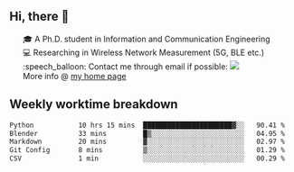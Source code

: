 <h2 > Hi, there 👋 </h3>

<div >
 <ul>
 🎓 A Ph.D. student in Information and Communication Engineering <br>
 💻 Researching in Wireless Network Measurement (5G, BLE etc.)<br>
 :speech_balloon: Contact me through email if possible: <a href="mailto:ethanjia@sjtu.edu.cn"><img src="https://img.shields.io/badge/-ethanjia@sjtu.edu.cn-c14438?style=plastic&logo=Gmail&logoColor=white&link=mailto:mailto:ethanjia@sjtu.edu.cn"></a> <br>
  More info @ <a href="https://haifengjia.github.io">my home page</a>
 </ul>
</div>

<h2 >
Weekly worktime breakdown
</h1>


<!--START_SECTION:waka-->

```txt
Python           10 hrs 15 mins  ██████████████████████▓░░   90.41 %
Blender          33 mins         █▒░░░░░░░░░░░░░░░░░░░░░░░   04.95 %
Markdown         20 mins         ▓░░░░░░░░░░░░░░░░░░░░░░░░   02.97 %
Git Config       8 mins          ▒░░░░░░░░░░░░░░░░░░░░░░░░   01.29 %
CSV              1 min           ░░░░░░░░░░░░░░░░░░░░░░░░░   00.29 %
```

<!--END_SECTION:waka-->


